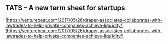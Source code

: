 ## TATS – A new term sheet for startups
  
  [https://venturebeat.com/2017/05/26/draper-associates-collaborates-with-lawtrades-to-help-private-companies-achieve-liquidity/](https://venturebeat.com/2017/05/26/draper-associates-collaborates-with-lawtrades-to-help-private-companies-achieve-liquidity/)